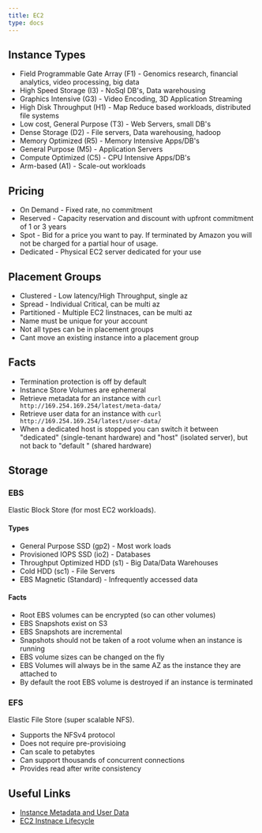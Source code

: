 ```yaml
---
title: EC2
type: docs
---
```


## Instance Types

* Field Programmable Gate Array (F1) - Genomics research, financial analytics, video processing, big data
* High Speed Storage (I3) - NoSql DB's, Data warehousing
* Graphics Intensive (G3) -  Video Encoding, 3D Application Streaming
* High Disk Throughput (H1) - Map Reduce based workloads, distributed file systems
* Low cost, General Purpose (T3) - Web Servers, small DB's
* Dense Storage (D2) - File servers, Data warehousing, hadoop
* Memory Optimized (R5) - Memory Intensive Apps/DB's
* General Purpose (M5) - Application Servers
* Compute Optimized (C5) - CPU Intensive Apps/DB's
* Arm-based (A1) - Scale-out workloads

## Pricing

* On Demand - Fixed rate, no commitment
* Reserved - Capacity reservation and discount with upfront commitment of 1 or 3 years
* Spot - Bid for a price you want to pay. If terminated by Amazon you will not be charged for a partial hour of usage.
* Dedicated - Physical EC2 server dedicated for your use

## Placement Groups

* Clustered - Low latency/High Throughput, single az
* Spread - Individual Critical, can be multi az
* Partitioned - Multiple EC2 Iinstnaces, can be multi az
* Name must be unique for your account
* Not all types can be in placement groups
* Cant move an existing instance into a placement group

## Facts

* Termination protection is off by default
* Instance Store Volumes are ephemeral
* Retrieve metadata for an instance with `curl http://169.254.169.254/latest/meta-data/`
* Retrieve user data for an instance with `curl http://169.254.169.254/latest/user-data/`
* When a dedicated host is stopped you can switch it between "dedicated" (single-tenant hardware) and "host" (isolated server), but not back to "default " (shared hardware)

## Storage

### EBS

Elastic Block Store (for most EC2 workloads).

#### Types

* General Purpose SSD (gp2) - Most work loads
* Provisioned IOPS SSD (io2) - Databases
* Throughput Optimized HDD (s1) - Big Data/Data Warehouses
* Cold HDD (sc1) - File Servers
* EBS Magnetic (Standard) - Infrequently accessed data

#### Facts

* Root EBS volumes can be encrypted (so can other volumes)
* EBS Snapshots exist on S3
* EBS Snapshots are incremental
* Snapshots should not be taken of a root volume when an instance is running
* EBS volume sizes can be changed on the fly
* EBS Volumes will always be in the same AZ as the instance they are attached to
* By default the root EBS volume is destroyed if an instance is terminated

### EFS

Elastic File Store (super scalable NFS).

* Supports the NFSv4 protocol
* Does not require pre-provisioing
* Can scale to petabytes
* Can support thousands of concurrent connections
* Provides read after write consistency

## Useful Links

* [Instance Metadata and User Data](https://docs.aws.amazon.com/AWSEC2/latest/UserGuide/ec2-instance-metadata.html)
* [EC2 Instnace Lifecycle](https://docs.aws.amazon.com/AWSEC2/latest/UserGuide/ec2-instance-lifecycle.html)